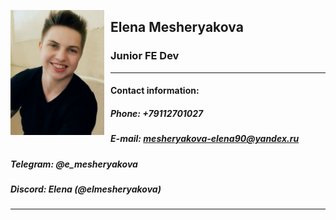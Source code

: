 [<img src="img/photo.jpg" height="200" width="150" style="float:left; margin-right:10px" />](img/photo.jpg) 

## Elena Mesheryakova
### Junior FE Dev
****
#### Contact information:
##### Phone: +79112701027
##### E-mail: mesheryakova-elena90@yandex.ru
##### Telegram: @e_mesheryakova
##### Discord: Elena (@elmesheryakova)
***
